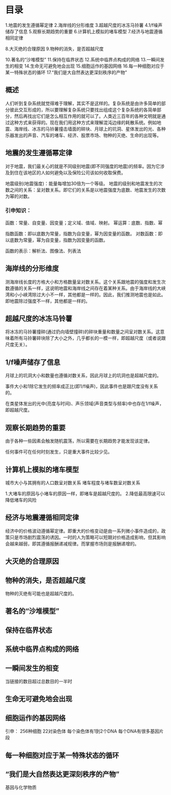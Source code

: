 # 目录
1.地震的发生遵循幂定律
2.海岸线的分形维度
3.超越尺度的冰冻马铃薯
4.1/f噪声储存了信息
5.观察长期趋势的重要
6.计算机上模拟的堵车模型
7.经济与地震遵循相同定律

8.大灭绝的合理原因
9.物种的消失，是否超越尺度

10.著名的“沙堆模型”
11.保持在临界状态
12.系统中临界点构成的网络
13.一瞬间发生的相变
14.生命无可避免地会出现
15.细胞运作的基因网络
16.每一种细胞对应于某一特殊状态的循环
17.“我们是大自然表达更深刻秩序的产物”

## 概述
人们听到复杂系统就觉得难于理解，其实不是这样的。复杂系统是由许多简单的部分彼此交互形成的，所以要理解复杂系统只要找出组成这个复杂系统的各简单部分，然后再找出它们是怎么相互作用的就可以了。人类近三百年的各种文明就是通过这种方式来获得的。现在我们用这种方式来理解混沌边缘的耗散系统。例如地震、海岸线、冰冻的马铃薯撞击墙面的碎块、月球上的坑洞、星体发出的光、各种乐器发出的声音、汽车的堵车、经济、股票市场、物种的灭绝、生命的出现等。

## 地震的发生遵循幂定律
对于地震，我们最关心的就是不同级别地震(即不同强度的地震)的频率。因为它涉及到住在该地区的人如何避免以及保险公司该如何收取保费。

地震级别(地震强度)：能量每增加30倍为一个等级。
地震的级别和地震发生的次数之间的关系：呈对数关系。即它们的关系是以地震强度为底数、地震发生的次数为幂的对数。

### 引申知识：
函数：常量、自变量、因变量；定义域、值域、映射。
幂运算：底数、指数、幂

指数函数：即以底数为常量，指数为自变量，幂为因变量的函数。
对数函数：即以底数为常量，幂为自变量，指数为因变量的函数。

函数的表示：解析法、图像法、列表法

## 海岸线的分形维度
测海岸线长度的方格大小和方格数量呈对数关系。这个关系跟地震的强度和发生次数遵循的关系一样，这说明地震和海岸线之间存在着某种关系。由于海岸线的大峡湾和小小峡湾除过大小不一样，其他都是一样的。因此，我们推测地震也是如此。即地震除过强度不一样，其他都是一样的。

## 超越尺度的冰冻马铃薯
将冰冻的马铃薯撞碎(通过扔向墙壁撞碎)的碎块重量和数量之间呈对数关系。这意味着所有马铃薯碎块除了大小之外，几乎都长的一模一样，即超越尺度（或者说跟尺度无关）。

## 1/f噪声储存了信息
月球上的坑洞大小和数量也遵循对数关系，因此月球上的坑洞也是超越尺度的。

事件大小和1除它发生的频率成正比(即1/f噪声)，因此事件也是跟尺度没有关系的。

在类星体发出的光中(亮度与时间)、声乐领域(声音类型与频率)中也存在1/f噪声，即超越尺度。


## 观察长期趋势的重要
由于各种一些因素会触发随机震荡，所以需要在长期趋势才能发现该定律。

任何事件可在任何时刻发生，只是重大事件比较少见。
## 计算机上模拟的堵车模型
城市大小与其拥有的人口数呈对数关系
堵车程度与堵车数呈对数关系

1.大堵车的原因与小堵车的原因一样，即堵车是超越尺度的。
2.降低最高限速可以降低堵车的风险

## 经济与地震遵循相同定律
经济中的价格波动遵循幂定律。即重大的价格变动是由一系列微小事件造成的，政策只是市场剧烈震荡的诱因。一时的人为策略可以短期对价格造成影响，但其影响会越来越弱，即其遵循报酬递减规律。而掌握市场则是报酬递增的。

## 大灭绝的合理原因

## 物种的消失，是否超越尺度
物种的灭绝有可能也是超越尺度的。

## 著名的“沙堆模型”

## 保持在临界状态
## 系统中临界点构成的网络
## 一瞬间发生的相变
当链接的数目超过总数目的一半时
## 生命无可避免地会出现

## 细胞运作的基因网络
引申：
256种细胞
22对染色体
每个染色体有1到2个DNA
每个DNA有很多基因片段

## 每一种细胞对应于某一特殊状态的循环

## “我们是大自然表达更深刻秩序的产物”

基因与化学物质